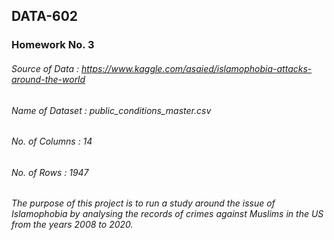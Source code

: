 ## DATA-602
### Homework No. 3
###### Source of Data : https://www.kaggle.com/asaied/islamophobia-attacks-around-the-world
###### Name of Dataset : public_conditions_master.csv
###### No. of Columns : 14
###### No. of Rows : 1947
###### The purpose of this project is to run a study around the issue of Islamophobia by analysing the records of crimes against Muslims in the US from the years 2008 to 2020.
